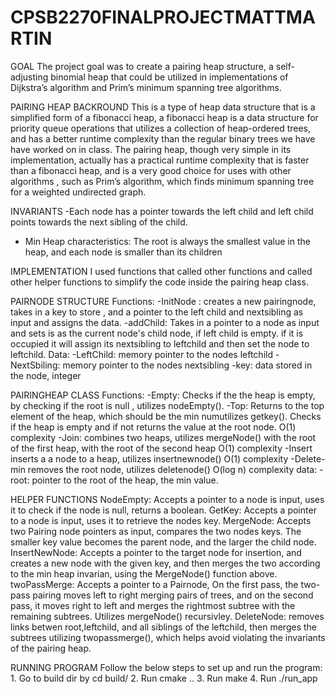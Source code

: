# CPSB2270FINALPROJECTMATTMARTIN

GOAL 
The project goal was to create a pairing heap structure, a self-adjusting binomial heap that could be utilized in implementations of Dijkstra’s algorithm and Prim’s minimum spanning tree algorithms.


PAIRING HEAP BACKROUND
This is a type of heap data structure that is a simplified form of a fibonacci heap,  a fibonacci heap is a data structure for priority queue operations that utilizes a collection of heap-ordered trees, and has a better runtime complexity than the regular binary trees we have have worked on in class. The pairing heap, though very simple in its implementation, actually has a practical runtime complexity that is faster than a fibonacci heap, and is a very good choice for uses with other algorithms , such as Prim’s algorithm, which finds minimum spanning tree for a weighted undirected graph. 

INVARIANTS
-Each node has a pointer towards the left child and left child points towards the next sibling of the child. 
- Min Heap characteristics: The root is always the smallest value in the heap, and each node is smaller than its children

IMPLEMENTATION
I used functions that called other functions and called other helper functions to simplify the code inside the pairing heap class. 




PAIRNODE STRUCTURE
Functions:
-InitNode : creates a new pairingnode, takes in a key to store , and a pointer to the left child and nextsibling as input and assigns the data.
-addChild: Takes in a pointer to a node as input and sets is as the current node's child node, if left child is empty. if it is occupied it will assign its nextsibling to leftchild and then set the node to leftchild. 
Data:
-LeftChild: memory pointer to the nodes leftchild
-NextSbiling: memory pointer to the nodes nextsibling
-key: data stored in the node, integer


PAIRINGHEAP CLASS
Functions:
-Empty: Checks if the the heap is empty, by checking if the root is null , utilizes nodeEmpty().
-Top: Returns to the top element of the heap, which should be the min numutilizes 
 getkey(). Checks if the heap is empty and if not returns the value at the root node.
  O(1) complexity
-Join: combines two heaps, utilizes mergeNode() with the root of the first heap, with the root of the second heap  O(1) complexity
-Insert inserts a a node to a heap, utilizes insertnewnode() O(1) complexity
-Delete-min removes the root node, utilizes deletenode()     O(log n) complexity
data:
-root: pointer to the root of the heap, the min value.


HELPER FUNCTIONS
NodeEmpty: Accepts a pointer to a node is input, uses it to check if the node is null, returns a boolean.
GetKey:  Accepts a pointer to a node is input, uses it to retrieve the nodes key.
MergeNode: Accepts two Pairing node pointers as input, compares the two nodes keys. The smaller key value becomes the parent node, and the larger the child node.
InsertNewNode: Accepts a pointer to the target node for insertion, and creates a new node with the given key, and then merges the two according to the min heap invarian, using the MergeNode() function above.
twoPassMerge: Accepts a pointer to a Pairnode, On the first pass, the two-pass pairing moves left to right merging pairs of trees, and on the second pass, it moves right to left and merges the rightmost subtree with the remaining subtrees. Utilizes mergeNode() recursivley.
DeleteNode: removes links betwen root,leftchild, and all siblings of the leftchild, then merges the subtrees utilizing twopassmerge(), which helps avoid violating the invariants of the pairing heap. 

RUNNING PROGRAM
Follow the below steps to set up and run the program: 1. Go to build dir by cd build/ 2. Run cmake .. 3. Run make 4. Run ./run_app










